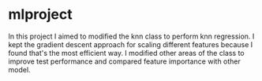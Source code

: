 # mlproject

In this project I aimed to modified the knn class to perform knn regression. I kept the gradient descent approach for scaling different features because I found that's the most efficient way. I modified other areas of the class to improve test performance and compared feature importance with other model. 